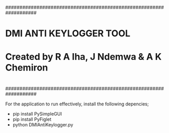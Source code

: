 ###################################################################
#				DMI ANTI KEYLOGGER TOOL		  #
#		Created by R A Iha, J Ndemwa & A K Chemiron	  #
#								  #
###################################################################

For the application to run effectively, install the following depencies;

- pip install PySimpleGUI
- pip install PyFiglet
- python DMIAntiKeylogger.py
